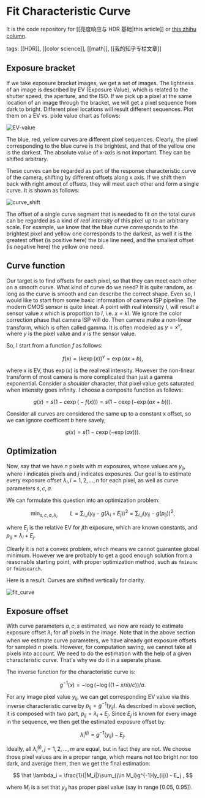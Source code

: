 # Fit Characteristic Curve

It is the code repository for [[亮度响应与 HDR 基础|this article]] or [this zhihu column](https://zhuanlan.zhihu.com/p/23981690).

tags: [[HDR]], [[color science]], [[math]], [[我的知乎专栏文章]]

## Exposure bracket

If we take exposure bracket images, we get a set of images. The lightness of an image is described by EV (Exposure Value), which is related to the shutter speed, the aperture, and the ISO. If we pick up a pixel at the same location of an image through the bracket, we will get a pixel sequence from dark to bright. Different pixel locations will result different sequences. Plot them on a EV vs. pixle value chart as follows:

![EV-value](img/sample_curve_iso100_R.png)

The blue, red, yellow curves are different pixel sequences. Clearly, the pixel corresponding to the blue curve is the brightest, and that of the yellow one is the darkest. The absolute value of x-axis is not important. They can be shifted arbitrary.

These curves can be regarded as part of the response characteristic curve of the camera, shifting by different offsets along x axis. If we shift them back with right amout of offsets, they will meet each other and form a single curve. It is shown as follows:

![curve_shift](img/sample_curve_iso100_R_merge.png)

The offset of a single curve segment that is needed to fit on the total curve can be regarded as a kind of *real intensity* of this pixel up to an arbitrary scale. For example, we know that the blue curve corresponds to the brightest pixel and yellow one corresponds to the darkest, as well it is the greatest offset (is positive here) the blue line need, and the smallest offset (is negative here) the yellow one need.

## Curve function

Our target is to find offsets for each pixel, so that they can meet each other on a smooth curve. What kind of curve do we need? It is quite random, as long as the curve is smooth and can describe the correct shape. Even so, I would like to start from some basic information of camera ISP pipeline. The modern CMOS sensor is quite linear. A point with real intensity $I$, will result a sensor value $x$ which is proportion to $I$, i.e. $x = k I$. We ignore the color correction phase that camera ISP will do. Then camera make a non-linear transform, which is often called gamma. It is often modeled as $y = x^\gamma$, where $y$ is the pixel value and $x$ is the sensor value.

So, I start from a function $f$ as follows:

$$
f(x) = \big(k \exp(x)\big)^\gamma = \exp(a x + b) ,
$$

where $x$ is EV, thus $\exp(x)$ is the real real intensity. However the non-linear transform of most camera is more complicated than just a gamma exponential. Consider a *shoulder* character, that pixel value gets saturated when intensity goes infinity. I choose a composite function as follows:

$$
g(x) = s\big(1-c\exp\big(-f(x)\big)\big)=s\big(1-c\exp(-\exp(a x + b))\big) .
$$

Consider all curves are considered the same up to a constant x offset, so we can ignore coefficent $b$ here savely,

$$
g(x) = s\big(1 - c\exp(-\exp(ax))\big) .
$$

## Optimization

Now, say that we have $n$ pixels with $m$ exposures, whose values are $y_{ij}$, where $i$ indicates pixels and $j$ indicates exposures. Our goal is to estimate every exposure offset $\lambda_i, i=1,2,\dots,n$ for each pixel, as well as curve parameters $s, c, a$.

We can formulate this question into an optimization problem:

$$
\min_{s,c,a,\lambda_i} \quad\quad L=\sum_{i,j}\big(y_{ij} - g(\lambda_i + E_j)\big)^2 
= \sum_{i,j} \big(y_{ij}-g(p_{ij})\big)^2 ,
$$

where $E_j$ is the relative EV for $j$th exposure, which are known constants, and $p_{ij}=\lambda_i + E_j$.

Clearly it is not a convex problem, which means we cannot guarantee global minimum. However we are probably to get a good enough solution from a reasonable starting point, with proper optimization method, such as `fminunc` or `fminsearch`.

Here is a result. Curves are shifted vertically for clarity.

![fit_curve](img/fit_rgb_curve.png)

## Exposure offset

With curve parameters $a, c, s$ estimated, we now are ready to estimate exposure offset $\lambda_i$ for *all* pixels in the image. Note that in the above section when we estimate curve parameters, we have already got exposure offsets for sampled $n$ pixels. However, for computation saving, we cannot take all pixels into account. We need to do the estimation with the help of a given characteristic curve. That's why we do it in a seperate phase.

The inverse function for the characteristic curve is:

$$
g^{-1}(x)=-\log(-\log((1-x/s)/c))/a.
$$

For any image pixel value $y_{ij}$, we can get corresponding EV value via this inverse characteristic curve by $p_{ij} = g^{-1}(y_{ij})$. As described in above section, it is composed with two part, $p_{ij} = \lambda_i + E_j$. Since $E_j$ is known for every image in the sequence, we then get the estimated exposure offset by:

$$
\hat\lambda_i^{(j)} = g^{-1}(y_{ij}) - E_j .
$$

Ideally, all $\hat\lambda_i^{(j)}, j=1,2,\dots,m$ are equal, but in fact they are not. We choose those pixel values are in a proper range, which means not too bright nor too dark, and average them, then we get the final estimation:

$$
\hat \lambda_i = \frac{1}{|M_i|}\sum_{j\in M_i}g^{-1}(y_{ij}) - E_j ,
$$

where $M_i$ is a set that $y_{ij}$ has proper pixel value (say in range [0.05, 0.95]).
